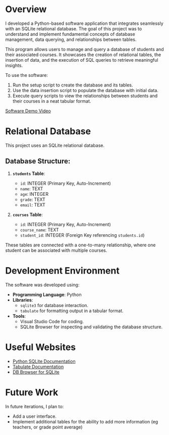 # Overview

I developed a Python-based software application that integrates seamlessly with an SQLite relational database. The goal of this project was to understand and implement fundamental concepts of database management, data querying, and relationships between tables.

This program allows users to manage and query a database of students and their associated courses. It showcases the creation of relational tables, the insertion of data, and the execution of SQL queries to retrieve meaningful insights.

To use the software:

1. Run the setup script to create the database and its tables.
2. Use the data insertion script to populate the database with initial data.
3. Execute query scripts to view the relationships between students and their courses in a neat tabular format.

[Software Demo Video](http://youtube.link.goes.here)

# Relational Database

This project uses an SQLite relational database.

## Database Structure:

1. **`students` Table**:

   - `id`: INTEGER (Primary Key, Auto-Increment)
   - `name`: TEXT
   - `age`: INTEGER
   - `grade`: TEXT
   - `email`: TEXT

2. **`courses` Table**:
   - `id`: INTEGER (Primary Key, Auto-Increment)
   - `course_name`: TEXT
   - `student_id`: INTEGER (Foreign Key referencing `students.id`)

These tables are connected with a one-to-many relationship, where one student can be associated with multiple courses.

# Development Environment

The software was developed using:

- **Programming Language**: Python
- **Libraries**:
  - `sqlite3` for database interaction.
  - `tabulate` for formatting output in a tabular format.
- **Tools**:
  - Visual Studio Code for coding.
  - SQLite Browser for inspecting and validating the database structure.

# Useful Websites

- [Python SQLite Documentation](https://docs.python.org/3/library/sqlite3.html)
- [Tabulate Documentation](https://pypi.org/project/tabulate/)
- [DB Browser for SQLite](https://sqlitebrowser.org/)

# Future Work

In future iterations, I plan to:

- Add a user interface.
- Implement additional tables for the ability to add more information (eg teachers, or grade point average)
